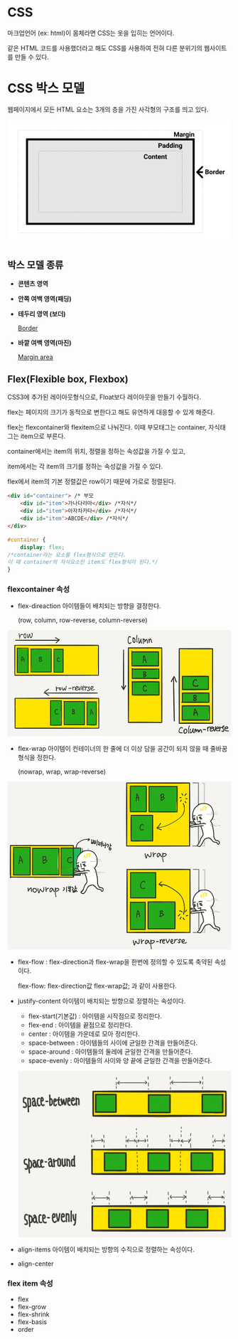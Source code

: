 # CSS

마크업언어 (ex: html)이 몸체라면 CSS는 옷을 입히는 언어이다.

같은 HTML 코드를 사용했더라고 해도 CSS를 사용하여 전혀 다른 분위기의 웹사이트를 만들 수 있다.

# CSS 박스 모델

웹페이지에서 모든 HTML 요소는 3개의 층을 가진 사각형의 구조를 띄고 있다.

![Untitled](CSS%2015a0c82e198948c2acf044548953c6a7/Untitled.png)

## 박스 모델 종류

- **콘텐츠 영역**
- **안쪽 여백 영역(패딩)**
- **테두리 영역 (보더)**
    
    [Border](CSS%2015a0c82e198948c2acf044548953c6a7/Border%2054a32625031d4c27b47ef32afc6c5e72.md)
    
- **바깥 여백 영역(마진)**
    
    [Margin area](CSS%2015a0c82e198948c2acf044548953c6a7/Margin%20area%2004a98a9599b549ab963752e13f2933ff.md)
    

## Flex(Flexible box, Flexbox)

CSS3에 추가된 레이아웃형식으로, Float보다 레이아웃을 만들기 수월하다.

flex는 페이지의 크기가 동적으로 변한다고 해도 유연하게 대응할 수 있게 해준다.

flex는 flexcontainer와 flexitem으로 나눠진다. 이때 부모태그는 container, 자식태그는 item으로 부른다.

container에서는 item의 위치, 정렬을 정하는 속성값을 가질 수 있고,

item에서는 각 item의 크기를 정하는 속성값을 가질 수 있다. 

flex에서 item의 기본 정렬값은 row이기 때문에 가로로 정렬된다.

 

```html
<div id="container"> /* 부모
	<div id="item">가나다라마</div> /*자식*/
	<div id="item">아자차카타</div> /*자식*/
	<div id="item">ABCDE</div> /*자식*/
</div>
```

```css
#container {
	display: flex; 
/*container라는 요소를 flex형식으로 만든다. 
이 때 container의 자식요소인 item도 flex형식이 된다.*/
}
```

### flexcontainer 속성

- flex-direaction 아이템들이 배치되는 방향을 결정한다.
    
    (row, column, row-reverse, column-reverse)
    

![Untitled](CSS%2015a0c82e198948c2acf044548953c6a7/Untitled%201.png)

- flex-wrap 아이템이 컨테이너의 한 줄에 더 이상 담을 공간이 되지 않을 때 줄바꿈 형식을 정한다.
    
    (nowrap, wrap, wrap-reverse)
    

![Untitled](CSS%2015a0c82e198948c2acf044548953c6a7/Untitled%202.png)

- flex-flow : flex-direction과 flex-wrap을 한번에 정의할 수 있도록 축약된 속성이다.
    
    flex-flow: flex-direction값 flex-wrap값; 과 같이 사용한다.
    
- justify-content 아이템이 배치되는 방향으로 정렬하는 속성이다.
    - flex-start(기본값) : 아이템을 시작점으로 정리한다.
    - flex-end : 아이템을 끝점으로 정리한다.
    - center : 아이템을 가운데로 모아 정리한다.
    - space-between : 아이템들의 사이에 균일한 간격을 만들어준다.
    - space-around : 아이템들의 둘레에 균일한 간격을 만들어준다.
    - space-evenly : 아이템들의 사이와 양 끝에 균일한 간격을 만들어준다.
    
    ![Untitled](CSS%2015a0c82e198948c2acf044548953c6a7/Untitled%203.png)
    
- align-items 아이템이 배치되는 방향의 수직으로 정렬하는 속성이다.
- align-center

### flex item 속성

- flex
- flex-grow
- flex-shrink
- flex-basis
- order